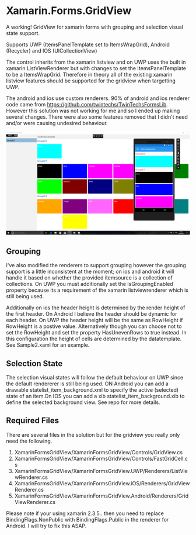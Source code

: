 # Xamarin.Forms.GridView
A working! GridView for xamarin forms with grouping and selection visual state support.

Supports UWP (ItemsPanelTemplate set to ItemsWrapGrid), Android (Recycler)  and IOS (UICollectionView) 

The control inherits from the xamarin listview and on UWP uses the built in xamarin ListViewRenderer but with changes to set the ItemsPanelTemplate to be a ItemsWrapGrid. Therefore in theory all of the existing xamarin listview features should be supported for the gridview when targetting UWP.

The android and ios use custom renderers. 90% of android and ios renderer code came from https://github.com/twintechs/TwinTechsFormsLib. However this solution was not working for me and so I ended up making several changes. There were also some features removed that I didn't need and/or were causing undesired behaviour. 

![Alt text](/XamarinGridView.png?raw=true "Screenshot")

Grouping
----------------
I've also modified the renderers to support grouping however the grouping support is a little inconsistent at the moment; on ios and android it will handle it based on whether the provided itemsource is a collection of collections. On UWP you must additionally set the IsGroupingEnabled property because its a requirement of the xamarin listviewrenderer which is still being used.

Additionally on ios the header height is determined by the render height of the first header. On Android I believe the header should be dynamic for each header. On UWP the header height will be the same as RowHeight if RowHeight is a postive value. Alternatively though you can choose not to set the RowHeight and set the property HasUnevenRows to true instead. In this configuration the height of cells are determined by the datatemplate. See Sample2.xaml for an example.

Selection State
----------------
The selection visual states will follow the default behaviour on UWP since the default rendererer is still being used. 
ON Android you can add a drawable statelist_item_background.xml to specify the active (selected) state of an item.On IOS you can add a xib statelist_item_background.xib to define the selected background view. See repo for more details.

Required Files
----------------
There are several files in the solution but for the gridview you really only need the following.

1. XamarinFormsGridView/XamarinFormsGridView/Controls/GridView.cs
2. XamarinFormsGridView/XamarinFormsGridView/Controls/FastGridCell.cs
3. XamarinFormsGridView/XamarinFormsGridView.UWP/Renderers/ListViewRenderer.cs
4. XamarinFormsGridView/XamarinFormsGridView.iOS/Renderers/GridViewRenderer.cs
5. XamarinFormsGridView/XamarinFormsGridView.Android/Renderers/GridViewRenderer.cs
 
Please note if your using xamarin 2.3.5.. then you need to replace BindingFlags.NonPublic with BindingFlags.Public in the renderer for Android. I will try to fix this ASAP.


